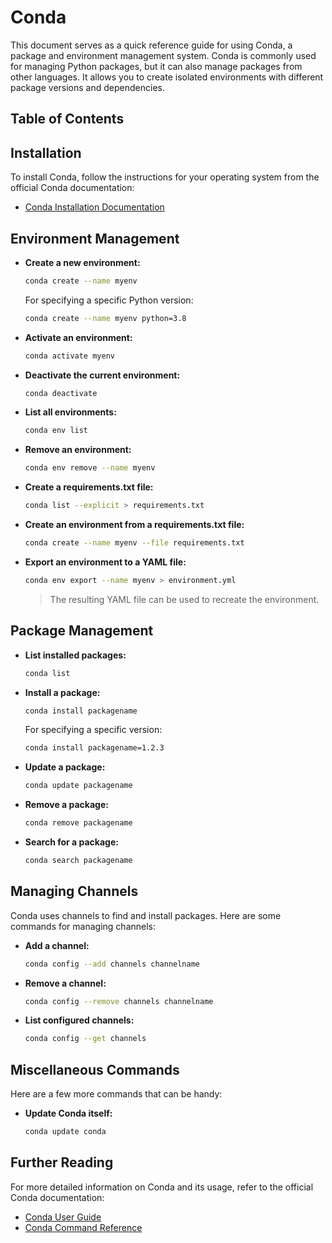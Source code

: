 # Conda

This document serves as a quick reference guide for using Conda, a package and environment management system. Conda is commonly used for managing Python packages, but it can also manage packages from other languages. It allows you to create isolated environments with different package versions and dependencies.

## Table of Contents

<!-- toc -->

## Installation

To install Conda, follow the instructions for your operating system from the official Conda documentation:

- [Conda Installation Documentation](https://docs.conda.io/projects/conda/en/latest/user-guide/install/index.html)

## Environment Management

- **Create a new environment:**

  ```bash
  conda create --name myenv
  ```

  For specifying a specific Python version:

  ```bash
  conda create --name myenv python=3.8
  ```

- **Activate an environment:**

  ```bash
  conda activate myenv
  ```

- **Deactivate the current environment:**

  ```bash
  conda deactivate
  ```

- **List all environments:**

  ```bash
  conda env list
  ```

- **Remove an environment:**

  ```bash
  conda env remove --name myenv
  ```

- **Create a requirements.txt file:**

  ```bash
  conda list --explicit > requirements.txt
  ```

- **Create an environment from a requirements.txt file:**

  ```bash
  conda create --name myenv --file requirements.txt
  ```

- **Export an environment to a YAML file:**

  ```bash
  conda env export --name myenv > environment.yml
  ```

    > The resulting YAML file can be used to recreate the environment.

## Package Management

- **List installed packages:**

  ```bash
  conda list
  ```

- **Install a package:**

  ```bash
  conda install packagename
  ```

  For specifying a specific version:

  ```bash
  conda install packagename=1.2.3
  ```

- **Update a package:**

  ```bash
  conda update packagename
  ```

- **Remove a package:**

  ```bash
  conda remove packagename
  ```

- **Search for a package:**

  ```bash
  conda search packagename
  ```

## Managing Channels

Conda uses channels to find and install packages. Here are some commands for managing channels:

- **Add a channel:**

  ```bash
  conda config --add channels channelname
  ```

- **Remove a channel:**

  ```bash
  conda config --remove channels channelname
  ```

- **List configured channels:**

  ```bash
  conda config --get channels
  ```

## Miscellaneous Commands

Here are a few more commands that can be handy:

- **Update Conda itself:**

  ```bash
  conda update conda
  ```

## Further Reading

For more detailed information on Conda and its usage, refer to the official Conda documentation:

- [Conda User Guide](https://docs.conda.io/projects/conda/en/latest/user-guide/index.html)
- [Conda Command Reference](https://docs.conda.io/projects/conda/en/latest/commands.html)
